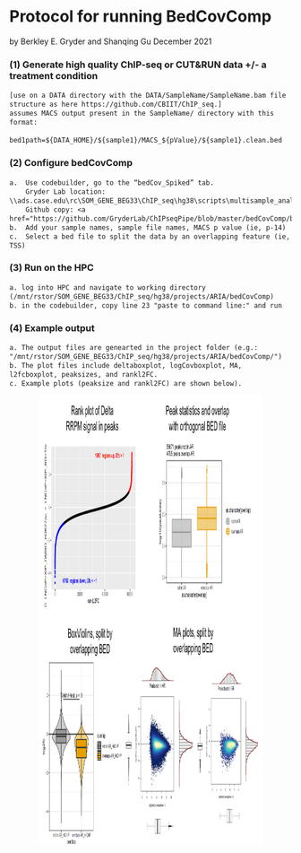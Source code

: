 # Protocol for running BedCovComp
by Berkley E. Gryder and Shanqing Gu 
December 2021

### (1)	Generate high quality ChIP-seq or CUT&RUN data +/- a treatment condition
    [use on a DATA directory with the DATA/SampleName/SampleName.bam file structure as here https://github.com/CBIIT/ChIP_seq.]
    assumes MACS output present in the SampleName/ directory with this format:
        bed1path=${DATA_HOME}/${sample1}/MACS_${pValue}/${sample1}.clean.bed
### (2)	Configure bedCovComp
    a.  Use codebuilder, go to the “bedCov_Spiked” tab.  
        Gryder Lab location: \\ads.case.edu\rc\SOM_GENE_BEG33\ChIP_seq\hg38\scripts\multisample_analysis\bedCovComp_builder.xlsx
        Github copy: <a href="https://github.com/GryderLab/ChIPseqPipe/blob/master/bedCovComp/bedCovComp_builder.xlsx">  
    b.  Add your sample names, sample file names, MACS p value (ie, p-14)
    c.  Select a bed file to split the data by an overlapping feature (ie, TSS)
    
### (3)	Run on the HPC
    a. log into HPC and navigate to working directory (/mnt/rstor/SOM_GENE_BEG33/ChIP_seq/hg38/projects/ARIA/bedCovComp) 
    b. in the codebuilder, copy line 23 "paste to command line:" and run 

### (4) Example output
    a. The output files are genearted in the project folder (e.g.: "/mnt/rstor/SOM_GENE_BEG33/ChIP_seq/hg38/projects/ARIA/bedCovComp/")
    b. The plot files include deltaboxplot, logCovboxplot, MA, l2fcboxplot, peaksizes, and rankl2FC.
    c. Example plots (peaksize and rankl2FC) are shown below).
<a href="https://github.com/guvp2017/ChIPseqPipe/blob/master/bedCovComp/bedCovCompExample.PNG"> 
<p align="center"> <img width="400" height="800" src="bedCovCompExample.PNG"></p>
